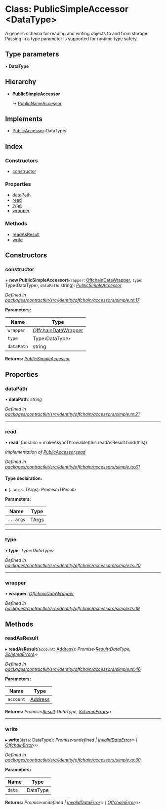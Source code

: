 # Class: PublicSimpleAccessor <**DataType**>

A generic schema for reading and writing objects to and from storage. Passing
in a type parameter is supported for runtime type safety.

## Type parameters

▪ **DataType**

## Hierarchy

* **PublicSimpleAccessor**

  ↳ [PublicNameAccessor](_contractkit_src_identity_offchain_accessors_name_.publicnameaccessor.md)

## Implements

* [PublicAccessor](../interfaces/_contractkit_src_identity_offchain_accessors_interfaces_.publicaccessor.md)‹DataType›

## Index

### Constructors

* [constructor](_contractkit_src_identity_offchain_accessors_simple_.publicsimpleaccessor.md#constructor)

### Properties

* [dataPath](_contractkit_src_identity_offchain_accessors_simple_.publicsimpleaccessor.md#datapath)
* [read](_contractkit_src_identity_offchain_accessors_simple_.publicsimpleaccessor.md#read)
* [type](_contractkit_src_identity_offchain_accessors_simple_.publicsimpleaccessor.md#type)
* [wrapper](_contractkit_src_identity_offchain_accessors_simple_.publicsimpleaccessor.md#wrapper)

### Methods

* [readAsResult](_contractkit_src_identity_offchain_accessors_simple_.publicsimpleaccessor.md#readasresult)
* [write](_contractkit_src_identity_offchain_accessors_simple_.publicsimpleaccessor.md#write)

## Constructors

###  constructor

\+ **new PublicSimpleAccessor**(`wrapper`: [OffchainDataWrapper](_contractkit_src_identity_offchain_data_wrapper_.offchaindatawrapper.md), `type`: Type‹DataType›, `dataPath`: string): *[PublicSimpleAccessor](_contractkit_src_identity_offchain_accessors_simple_.publicsimpleaccessor.md)*

*Defined in [packages/contractkit/src/identity/offchain/accessors/simple.ts:17](https://github.com/celo-org/celo-monorepo/blob/master/packages/contractkit/src/identity/offchain/accessors/simple.ts#L17)*

**Parameters:**

Name | Type |
------ | ------ |
`wrapper` | [OffchainDataWrapper](_contractkit_src_identity_offchain_data_wrapper_.offchaindatawrapper.md) |
`type` | Type‹DataType› |
`dataPath` | string |

**Returns:** *[PublicSimpleAccessor](_contractkit_src_identity_offchain_accessors_simple_.publicsimpleaccessor.md)*

## Properties

###  dataPath

• **dataPath**: *string*

*Defined in [packages/contractkit/src/identity/offchain/accessors/simple.ts:21](https://github.com/celo-org/celo-monorepo/blob/master/packages/contractkit/src/identity/offchain/accessors/simple.ts#L21)*

___

###  read

• **read**: *function* = makeAsyncThrowable(this.readAsResult.bind(this))

*Implementation of [PublicAccessor](../interfaces/_contractkit_src_identity_offchain_accessors_interfaces_.publicaccessor.md).[read](../interfaces/_contractkit_src_identity_offchain_accessors_interfaces_.publicaccessor.md#read)*

*Defined in [packages/contractkit/src/identity/offchain/accessors/simple.ts:61](https://github.com/celo-org/celo-monorepo/blob/master/packages/contractkit/src/identity/offchain/accessors/simple.ts#L61)*

#### Type declaration:

▸ (...`args`: TArgs): *Promise‹TResult›*

**Parameters:**

Name | Type |
------ | ------ |
`...args` | TArgs |

___

###  type

• **type**: *Type‹DataType›*

*Defined in [packages/contractkit/src/identity/offchain/accessors/simple.ts:20](https://github.com/celo-org/celo-monorepo/blob/master/packages/contractkit/src/identity/offchain/accessors/simple.ts#L20)*

___

###  wrapper

• **wrapper**: *[OffchainDataWrapper](_contractkit_src_identity_offchain_data_wrapper_.offchaindatawrapper.md)*

*Defined in [packages/contractkit/src/identity/offchain/accessors/simple.ts:19](https://github.com/celo-org/celo-monorepo/blob/master/packages/contractkit/src/identity/offchain/accessors/simple.ts#L19)*

## Methods

###  readAsResult

▸ **readAsResult**(`account`: [Address](../modules/_contractkit_src_base_.md#address)): *Promise‹[Result](../modules/_base_src_result_.md#result)‹DataType, [SchemaErrors](../modules/_contractkit_src_identity_offchain_accessors_errors_.md#schemaerrors)››*

*Defined in [packages/contractkit/src/identity/offchain/accessors/simple.ts:46](https://github.com/celo-org/celo-monorepo/blob/master/packages/contractkit/src/identity/offchain/accessors/simple.ts#L46)*

**Parameters:**

Name | Type |
------ | ------ |
`account` | [Address](../modules/_contractkit_src_base_.md#address) |

**Returns:** *Promise‹[Result](../modules/_base_src_result_.md#result)‹DataType, [SchemaErrors](../modules/_contractkit_src_identity_offchain_accessors_errors_.md#schemaerrors)››*

___

###  write

▸ **write**(`data`: DataType): *Promise‹undefined | [InvalidDataError](_contractkit_src_identity_offchain_accessors_errors_.invaliddataerror.md)‹› | [OffchainError](_contractkit_src_identity_offchain_accessors_errors_.offchainerror.md)‹››*

*Defined in [packages/contractkit/src/identity/offchain/accessors/simple.ts:30](https://github.com/celo-org/celo-monorepo/blob/master/packages/contractkit/src/identity/offchain/accessors/simple.ts#L30)*

**Parameters:**

Name | Type |
------ | ------ |
`data` | DataType |

**Returns:** *Promise‹undefined | [InvalidDataError](_contractkit_src_identity_offchain_accessors_errors_.invaliddataerror.md)‹› | [OffchainError](_contractkit_src_identity_offchain_accessors_errors_.offchainerror.md)‹››*
